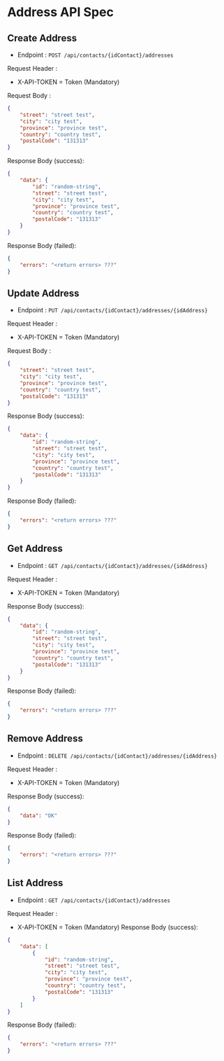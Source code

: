 # Address API Spec

## Create Address

-   Endpoint : `POST /api/contacts/{idContact}/addresses`

Request Header :

-   X-API-TOKEN = Token (Mandatory)

Request Body :

```json
{
    "street": "street test",
    "city": "city test",
    "province": "province test",
    "country": "country test",
    "postalCode": "131313"
}
```

Response Body (success):

```json
{
    "data": {
        "id": "random-string",
        "street": "street test",
        "city": "city test",
        "province": "province test",
        "country": "country test",
        "postalCode": "131313"
    }
}
```

Response Body (failed):

```json
{
    "errors": "<return errors> ???"
}
```

## Update Address

-   Endpoint : `PUT /api/contacts/{idContact}/addresses/{idAddress}`

Request Header :

-   X-API-TOKEN = Token (Mandatory)

Request Body :

```json
{
    "street": "street test",
    "city": "city test",
    "province": "province test",
    "country": "country test",
    "postalCode": "131313"
}
```

Response Body (success):

```json
{
    "data": {
        "id": "random-string",
        "street": "street test",
        "city": "city test",
        "province": "province test",
        "country": "country test",
        "postalCode": "131313"
    }
}
```

Response Body (failed):

```json
{
    "errors": "<return errors> ???"
}
```

## Get Address

-   Endpoint : `GET /api/contacts/{idContact}/addresses/{idAddress}`

Request Header :

-   X-API-TOKEN = Token (Mandatory)

Response Body (success):

```json
{
    "data": {
        "id": "random-string",
        "street": "street test",
        "city": "city test",
        "province": "province test",
        "country": "country test",
        "postalCode": "131313"
    }
}
```

Response Body (failed):

```json
{
    "errors": "<return errors> ???"
}
```

## Remove Address

-   Endpoint : `DELETE /api/contacts/{idContact}/addresses/{idAddress}`

Request Header :

-   X-API-TOKEN = Token (Mandatory)

Response Body (success):

```json
{
    "data": "OK"
}
```

Response Body (failed):

```json
{
    "errors": "<return errors> ???"
}
```

## List Address

-   Endpoint : `GET /api/contacts/{idContact}/addresses`

Request Header :

-   X-API-TOKEN = Token (Mandatory)
    Response Body (success):

```json
{
    "data": [
        {
            "id": "random-string",
            "street": "street test",
            "city": "city test",
            "province": "province test",
            "country": "country test",
            "postalCode": "131313"
        }
    ]
}
```

Response Body (failed):

```json
{
    "errors": "<return errors> ???"
}
```
